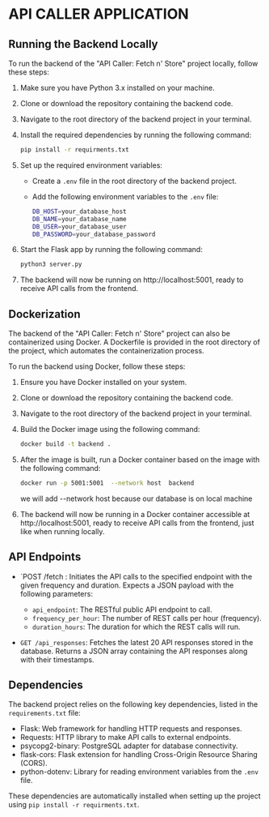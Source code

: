 # API CALLER APPLICATION

## Running the Backend Locally

To run the backend of the "API Caller: Fetch n' Store" project locally, follow these steps:

1. Make sure you have Python 3.x installed on your machine.

2. Clone or download the repository containing the backend code.

3. Navigate to the root directory of the backend project in your terminal.

4. Install the required dependencies by running the following command:

   ```bash
   pip install -r requirments.txt

   ```

5. Set up the required environment variables:
   - Create a `.env` file in the root directory of the backend project.
   - Add the following environment variables to the `.env` file:

     ```bash
     DB_HOST=your_database_host
     DB_NAME=your_database_name
     DB_USER=your_database_user
     DB_PASSWORD=your_database_password

     ```

6. Start the Flask app by running the following command:

   ```bash
   python3 server.py
   ```

7. The backend will now be running on http://localhost:5001, ready to receive API calls from the frontend.

## Dockerization

The backend of the "API Caller: Fetch n' Store" project can also be containerized using Docker. A Dockerfile is provided in the root directory of the project, which automates the containerization process.

To run the backend using Docker, follow these steps:

1. Ensure you have Docker installed on your system.

2. Clone or download the repository containing the backend code.

3. Navigate to the root directory of the backend project in your terminal.

4. Build the Docker image using the following command:

   ```bash
   docker build -t backend .

   ```

5. After the image is built, run a Docker container based on the image with the following command:

   ```bash
   docker run -p 5001:5001  --network host  backend

   ```
   we will add  --network host because our database is on local machine

6. The backend will now be running in a Docker container accessible at http://localhost:5001, ready to receive API calls from the frontend, just like when running locally.

## API Endpoints

- `POST /fetch : Initiates the API calls to the specified endpoint with the given frequency and duration. Expects a JSON payload with the following parameters:
  - `api_endpoint`: The RESTful public API endpoint to call.
  - `frequency_per_hour`: The number of REST calls per hour (frequency).
  - `duration_hours`: The duration for which the REST calls will run.

- `GET /api_responses`: Fetches the latest 20 API responses stored in the database. Returns a JSON array containing the API responses along with their timestamps.

## Dependencies

The backend project relies on the following key dependencies, listed in the `requirements.txt` file:

- Flask: Web framework for handling HTTP requests and responses.
- Requests: HTTP library to make API calls to external endpoints.
- psycopg2-binary: PostgreSQL adapter for database connectivity.
- flask-cors: Flask extension for handling Cross-Origin Resource Sharing (CORS).
- python-dotenv: Library for reading environment variables from the `.env` file.

These dependencies are automatically installed when setting up the project using `pip install -r requirments.txt`.
